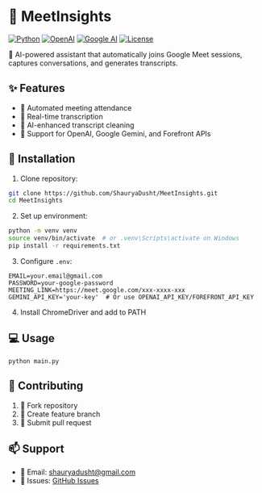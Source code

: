 # 🎯 MeetInsights

[![Python](https://img.shields.io/badge/Python-3.9%2B-blue.svg)](https://www.python.org/)
[![OpenAI](https://img.shields.io/badge/OpenAI-API-green.svg)](https://openai.com/)
[![Google AI](https://img.shields.io/badge/Google-Gemini-red.svg)](https://deepmind.google/technologies/gemini/)
[![License](https://img.shields.io/badge/License-MIT-yellow.svg)](LICENSE)

🤖 AI-powered assistant that automatically joins Google Meet sessions, captures conversations, and generates transcripts.

## ✨ Features

- 🎥 Automated meeting attendance
- 📝 Real-time transcription
- 🧠 AI-enhanced transcript cleaning
- 🔌 Support for OpenAI, Google Gemini, and Forefront APIs

## 🚀 Installation

1. Clone repository:
```bash
git clone https://github.com/ShauryaDusht/MeetInsights.git
cd MeetInsights
```

2. Set up environment:
```bash
python -m venv venv
source venv/bin/activate  # or .venv\Scripts\activate on Windows
pip install -r requirements.txt
```

3. Configure `.env`:
```env
EMAIL=your.email@gmail.com
PASSWORD=your-google-password
MEETING_LINK=https://meet.google.com/xxx-xxxx-xxx
GEMINI_API_KEY='your-key'  # Or use OPENAI_API_KEY/FOREFRONT_API_KEY
```

4. Install ChromeDriver and add to PATH

## 💻 Usage
```
python main.py
```

## 🤝 Contributing

1. 🍴 Fork repository
2. 🌱 Create feature branch
3. 🚀 Submit pull request

## 📫 Support

- 📧 Email: shauryadusht@gmail.com
- 🎫 Issues: [GitHub Issues](https://github.com/ShauryaDusht/MeetInsights/issues)
